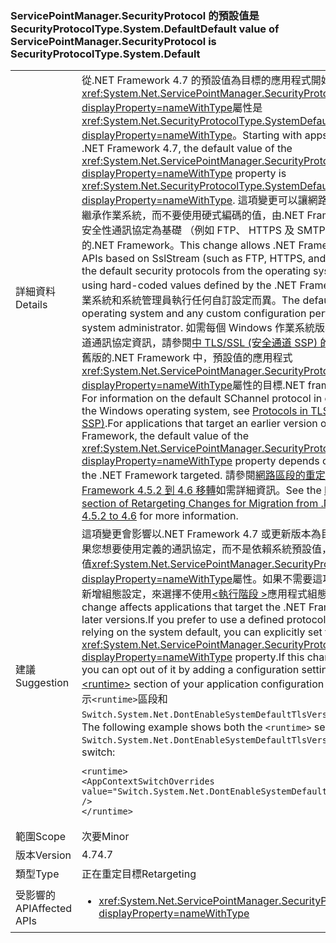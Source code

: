 ### <a name="default-value-of-servicepointmanagersecurityprotocol-is-securityprotocoltypesystemdefault"></a><span data-ttu-id="bd1e6-101">ServicePointManager.SecurityProtocol 的預設值是 SecurityProtocolType.System.Default</span><span class="sxs-lookup"><span data-stu-id="bd1e6-101">Default value of ServicePointManager.SecurityProtocol is SecurityProtocolType.System.Default</span></span>

|   |   |
|---|---|
|<span data-ttu-id="bd1e6-102">詳細資料</span><span class="sxs-lookup"><span data-stu-id="bd1e6-102">Details</span></span>|<span data-ttu-id="bd1e6-103">從.NET Framework 4.7 的預設值為目標的應用程式開始<xref:System.Net.ServicePointManager.SecurityProtocol?displayProperty=nameWithType>屬性是<xref:System.Net.SecurityProtocolType.SystemDefault?displayProperty=nameWithType>。</span><span class="sxs-lookup"><span data-stu-id="bd1e6-103">Starting with apps that target the .NET Framework 4.7, the default value of the <xref:System.Net.ServicePointManager.SecurityProtocol?displayProperty=nameWithType> property is <xref:System.Net.SecurityProtocolType.SystemDefault?displayProperty=nameWithType>.</span></span> <span data-ttu-id="bd1e6-104">這項變更可以讓網路應用程式開發介面繼承作業系統，而不要使用硬式編碼的值，由.NET Framework 定義的預設安全性通訊協定為基礎 （例如 FTP、 HTTPS 及 SMTP） SslStream 的.NET Framework。</span><span class="sxs-lookup"><span data-stu-id="bd1e6-104">This change allows .NET Framework networking APIs based on SslStream (such as FTP, HTTPS, and SMTP) to inherit the default security protocols from the operating system instead of using hard-coded values defined by the .NET Framework.</span></span> <span data-ttu-id="bd1e6-105">預設會依作業系統和系統管理員執行任何自訂設定而異。</span><span class="sxs-lookup"><span data-stu-id="bd1e6-105">The default varies by operating system and any custom configuration performed by the system administrator.</span></span> <span data-ttu-id="bd1e6-106">如需每個 Windows 作業系統版本中的預設安全通道通訊協定資訊，請參閱[中 TLS/SSL (安全通道 SSP) 的通訊協定](https://msdn.microsoft.com/library/windows/desktop/mt808159.aspx)。目標是舊版的.NET Framework 中，預設值的應用程式<xref:System.Net.ServicePointManager.SecurityProtocol?displayProperty=nameWithType>屬性的目標.NET framework 版本而定。</span><span class="sxs-lookup"><span data-stu-id="bd1e6-106">For information on the default SChannel protocol in each version of the Windows operating system, see [Protocols in TLS/SSL (Schannel SSP)](https://msdn.microsoft.com/library/windows/desktop/mt808159.aspx).For applications that target an earlier version of the .NET Framework, the default value of the <xref:System.Net.ServicePointManager.SecurityProtocol?displayProperty=nameWithType> property depends on the version of the .NET Framework targeted.</span></span> <span data-ttu-id="bd1e6-107">請參閱[網路區段的重定目標變更從.NET Framework 4.5.2 到 4.6 移轉](~/docs/framework/migration-guide/retargeting/4.5.2-4.6.md#networking)如需詳細資訊。</span><span class="sxs-lookup"><span data-stu-id="bd1e6-107">See the [Networking section of Retargeting Changes for Migration from .NET Framework 4.5.2 to 4.6](~/docs/framework/migration-guide/retargeting/4.5.2-4.6.md#networking) for more information.</span></span>|
|<span data-ttu-id="bd1e6-108">建議</span><span class="sxs-lookup"><span data-stu-id="bd1e6-108">Suggestion</span></span>|<span data-ttu-id="bd1e6-109">這項變更會影響以.NET Framework 4.7 或更新版本為目標的應用程式。如果您想要使用定義的通訊協定，而不是依賴系統預設值，您可以明確設定的值<xref:System.Net.ServicePointManager.SecurityProtocol?displayProperty=nameWithType>屬性。如果不需要這項變更，您可以藉由新增組態設定，來選擇不使用[\<執行階段 >](~/docs/framework/configure-apps/file-schema/runtime/runtime-element.md)應用程式組態檔的區段。</span><span class="sxs-lookup"><span data-stu-id="bd1e6-109">This change affects applications that target the .NET Framework 4.7 or later versions.If you prefer to use a defined protocol rather than relying on the system default, you can explicitly set the value of the <xref:System.Net.ServicePointManager.SecurityProtocol?displayProperty=nameWithType> property.If this change is undesirable, you can opt out of it by adding a configuration setting to the [\<runtime>](~/docs/framework/configure-apps/file-schema/runtime/runtime-element.md) section of your application configuration file.</span></span> <span data-ttu-id="bd1e6-110">下列範例會顯示<code>&lt;runtime&gt;</code>區段和<code>Switch.System.Net.DontEnableSystemDefaultTlsVersions</code>退出交換器：</span><span class="sxs-lookup"><span data-stu-id="bd1e6-110">The following example shows both the <code>&lt;runtime&gt;</code> section and the <code>Switch.System.Net.DontEnableSystemDefaultTlsVersions</code> opt-out switch:</span></span><pre><code class="language-xml">&lt;runtime&gt;&#13;&#10;&lt;AppContextSwitchOverrides value=&quot;Switch.System.Net.DontEnableSystemDefaultTlsVersions=true&quot; /&gt;&#13;&#10;&lt;/runtime&gt;&#13;&#10;</code></pre>|
|<span data-ttu-id="bd1e6-111">範圍</span><span class="sxs-lookup"><span data-stu-id="bd1e6-111">Scope</span></span>|<span data-ttu-id="bd1e6-112">次要</span><span class="sxs-lookup"><span data-stu-id="bd1e6-112">Minor</span></span>|
|<span data-ttu-id="bd1e6-113">版本</span><span class="sxs-lookup"><span data-stu-id="bd1e6-113">Version</span></span>|<span data-ttu-id="bd1e6-114">4.7</span><span class="sxs-lookup"><span data-stu-id="bd1e6-114">4.7</span></span>|
|<span data-ttu-id="bd1e6-115">類型</span><span class="sxs-lookup"><span data-stu-id="bd1e6-115">Type</span></span>|<span data-ttu-id="bd1e6-116">正在重定目標</span><span class="sxs-lookup"><span data-stu-id="bd1e6-116">Retargeting</span></span>|
|<span data-ttu-id="bd1e6-117">受影響的 API</span><span class="sxs-lookup"><span data-stu-id="bd1e6-117">Affected APIs</span></span>|<ul><li><xref:System.Net.ServicePointManager.SecurityProtocol?displayProperty=nameWithType></li></ul>|

